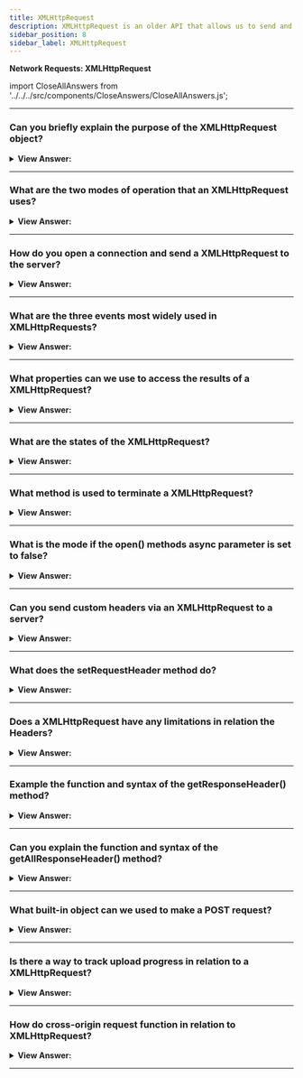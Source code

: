 ```yaml
---
title: XMLHttpRequest
description: XMLHttpRequest is an older API that allows us to send and receive data from a server.
sidebar_position: 8
sidebar_label: XMLHttpRequest
---
```


**Network Requests: XMLHttpRequest**

import CloseAllAnswers from '../../../src/components/CloseAnswers/CloseAllAnswers.js';

<CloseAllAnswers />

---

### Can you briefly explain the purpose of the XMLHttpRequest object?

<details>
  <summary><strong>View Answer:</strong></summary>
  <div>
  <div><strong>Interview Response:</strong> XMLHttpRequest is a built-in browser object that allows to make HTTP requests in JavaScript. Despite of having the word “XML” in its name, it can operate on any data, not only in XML format. We can upload/download files, track progress and much more. Right now, there is another, more modern method fetch, that somewhat deprecates XMLHttpRequest. In modern web-development XMLHttpRequest is used for one of three reasons. One of the more historical purposes is that we need to support existing scripts with XMLHttpRequest or we need to support old browsers, and don’t want polyfills. We need something that fetch can’t do yet, e.g. to track upload progress.
    </div>
  </div>
</details>

---

### What are the two modes of operation that an XMLHttpRequest uses?

<details>
  <summary><strong>View Answer:</strong></summary>
  <div>
  <div><strong>Interview Response:</strong> XMLHttpRequest use both synchronous and asynchronous modes of operation. This can be invoked, synchronously or asynchronously, using the XMLHttpRequest open method. The XMLHttpRequest method open() initializes a newly-created request, or re-initializes an existing one. If you want to run your request in async then the async parameter should be set to true, otherwise false for the default behavior. It should be noted that open call, contrary to its name, does not open the connection. It only configures the request, but the network activity only starts with the call of send.
    </div><br />
    <strong>Syntax: </strong> xhr.open(method, URL, [async, user, password]);<br /><br />
  </div>
</details>

---

### How do you open a connection and send a XMLHttpRequest to the server?

<details>
  <summary><strong>View Answer:</strong></summary>
  <div>
  <div><strong>Interview Response:</strong> If we want to open a connection and send a XMLHttpRequest to a server we must invoke the send method to send the message body. Some request methods like GET do not have a body. And some of them like POST use body to send the data to the server.
    </div><br />
    <strong>Syntax: </strong> xhr.send([body]);<br /><br />
  </div>
</details>

---

### What are the three events most widely used in XMLHttpRequests?

<details>
  <summary><strong>View Answer:</strong></summary>
  <div>
  <div><strong>Interview Response:</strong> The most widely events used in XMLHttpRequest are the load, error, and progress events. The load event happens when the request is complete (even if HTTP status is like 400 or 500), and the response is fully downloaded. The error event happens when the request could not be made, e.g., network down or invalid URL. The progress event triggers periodically while the response is being downloaded, reports how much has been downloaded.
    </div><br />
  <div><strong className="codeExample">Code Example:</strong><br /><br />

<strong>Syntax: </strong> xhr.send([body]);<br /><br />

  <div></div>

```js
xhr.onload = function () {
  alert(`Loaded: ${xhr.status} ${xhr.response}`);
};

xhr.onerror = function () {
  // only triggers if the request couldn't be made at all
  alert(`Network Error`);
};

xhr.onprogress = function (event) {
  // triggers periodically
  // event.loaded - how many bytes downloaded
  // event.lengthComputable = true if the server sent Content-Length header
  // event.total - total number of bytes (if lengthComputable)
  alert(`Received ${event.loaded} of ${event.total}`);
};
```

  </div>
  </div>
</details>

---

### What properties can we use to access the results of a XMLHttpRequest?

<details>
  <summary><strong>View Answer:</strong></summary>
  <div>
  <div><strong>Interview Response:</strong> The properties we can use to access the results of a XMLHttpRequest include the status, statusText, and response properties. We can also specify a timeout using the timeout property. If the request fails or does not return within the given time, it gets canceled and timeout event triggers.
    </div><br />
    <strong>Syntax: </strong> xhr.timeout = 10000; // timeout in ms, 10 seconds<br /><br />
  </div>
</details>

---

### What are the states of the XMLHttpRequest?

<details>
  <summary><strong>View Answer:</strong></summary>
  <div>
  <div><strong>Interview Response:</strong> XMLHttpRequest changes between states as it progresses include unsent (0), opened (1), headers_received (2), loading (3), and done (4). Each is marked by a numeric value. Unsent refers to the XMLHttpRequest client has been created, but the open() method hasn't been called yet. Opened is the when the open() method has been invoked. During this state, the request headers can be set using the setRequestHeader() method and the send() method can be called which will initiate the fetch. The headers_received state refers to the send() method being called and the response headers have being received. The loading state refers to the response body is being received. The final state is done defining that the data transfer has been completed or something went wrong during the transfer (e.g., infinite redirects). The current state is accessible as xhr.readyState. An XMLHttpRequest object travels them in the order 0 → 1 → 2 → 3 → … → 3 → 4. State 3 repeats every time a data packet is received over the network.
    </div><br />
  <div><strong className="codeExample">Code Example:</strong> Tracking readystatechange event<br /><br />

<strong>Syntax: </strong> xhr.readyState<br /><br />

  <div></div>

```js
xhr.onreadystatechange = function () {
  if (xhr.readyState == 3) {
    // loading
  }
  if (xhr.readyState == 4) {
    // request finished
  }
};
```

  </div>
  </div>
</details>

---

### What method is used to terminate a XMLHttpRequest?

<details>
  <summary><strong>View Answer:</strong></summary>
  <div>
  <div><strong>Interview Response:</strong> We can terminate the request at any time. The call to xhr.abort() triggers the abort event, and xhr.status becomes 0 (unset state or has not been initialized).
    </div>
  </div>
</details>

---

### What is the mode if the open() methods async parameter is set to false?

<details>
  <summary><strong>View Answer:</strong></summary>
  <div>
  <div><strong>Interview Response:</strong> If in the open method the third parameter async is set to false, the request is made synchronously. In other words, JavaScript execution pauses at send() and resumes when the response is received. Somewhat like alert or prompt commands. It might look good, but synchronous calls are used rarely, because they block in-page JavaScript till the loading is complete. In some browsers it becomes impossible to scroll. If a synchronous call takes too much time, the browser may suggest to close the “hanging” webpage.
    </div><br />
  <div><strong className="codeExample">Code Example:</strong><br /><br />

<strong>Syntax: </strong> xhr.open('GET', '/article/xmlhttprequest/hello.txt', false)<br /><br />

  <div></div>

```js
let xhr = new XMLHttpRequest();

xhr.open('GET', '/article/xmlhttprequest/hello.txt', false); // <-

try {
  xhr.send();
  if (xhr.status != 200) {
    alert(`Error ${xhr.status}: ${xhr.statusText}`);
  } else {
    alert(xhr.response);
  }
} catch (err) {
  // instead of onerror
  alert('Request failed');
}
```

  </div>
  </div>
</details>

---

### Can you send custom headers via an XMLHttpRequest to a server?

<details>
  <summary><strong>View Answer:</strong></summary>
  <div>
  <div><strong>Interview Response:</strong> XMLHttpRequest allows both to send custom headers and read headers from the response.
    </div>
  </div>
</details>

---

### What does the setRequestHeader method do?

<details>
  <summary><strong>View Answer:</strong></summary>
  <div>
  <div><strong>Interview Response:</strong> The setRequestHeader sets the request header with the given name and value.
    </div><br />
  <div><strong className="codeExample">Code Example:</strong><br /><br />

<strong>Syntax: </strong> xhr.setRequestHeader(name, value)<br /><br />

  <div></div>

```js
xhr.setRequestHeader('Content-Type', 'application/json');
```

  </div>
  </div>
</details>

---

### Does a XMLHttpRequest have any limitations in relation the Headers?

<details>
  <summary><strong>View Answer:</strong></summary>
  <div>
  <div><strong>Interview Response:</strong> Several headers are managed exclusively by the browser, e.g., Referer and Host. XMLHttpRequest is not allowed to change them, for the sake of user safety and correctness of the request. Another peculiarity of XMLHttpRequest is that one cannot undo setRequestHeader. Once the header is set, it is set. Additional calls add information to the header, but do not overwrite it.
    </div><br />
  <div><strong className="codeExample">Code Example:</strong><br /><br />

  <div></div>

```js
xhr.setRequestHeader('X-Auth', '123');
xhr.setRequestHeader('X-Auth', '456');

// the header will be:
// X-Auth: 123, 456
```

  </div>
  </div>
</details>

---

### Example the function and syntax of the getResponseHeader() method?

<details>
  <summary><strong>View Answer:</strong></summary>
  <div>
  <div><strong>Interview Response:</strong> The XMLHttpRequest method getResponseHeader() returns the string containing the text of a particular or single header's value. If there are multiple response headers with the same name, then their values are returned as a single concatenated string, where each value is separated from the previous one by a pair of comma and space. The getResponseHeader() method returns the value as a UTF byte sequence. Basically, it gets the response header with the given name (except Set-Cookie and Set-Cookie2).
    </div><br />
  <div><strong className="codeExample">Code Example:</strong><br /><br />

  <div></div>

```js
xhr.getResponseHeader('Content-Type');
```

  </div>
  </div>
</details>

---

### Can you explain the function and syntax of the getAllResponseHeader() method?

<details>
  <summary><strong>View Answer:</strong></summary>
  <div>
  <div><strong>Interview Response:</strong> The XMLHttpRequest method getAllResponseHeaders() returns all the response headers, separated by CRLF, as a string, or returns null if no response has been received. If a network error happened, an empty string is returned. Basically, it returns all response headers, except Set-Cookie and Set-Cookie2.
    </div>
    <br />
  <div><strong className="codeExample">Data Example:</strong><br /><br />

  <div></div>

```js
Cache-Control: max-age=31536000

Content-Length: 4260

Content-Type: image/png

Date: Sat, 08 Sep 2012 16:53:16 GMT
```

<p>The line break between headers is always "\r\n" (does not depend on OS), so we can easily split it into individual headers. The separator between the name and the value is always a colon followed by a space ": ". That is fixed in the specification. So, if we want to get an object with name/value pairs, we need to throw in a bit JS.</p>

  </div><br />
  <div><strong className="codeExample">Code Example:</strong><br /><br />

  <div></div>

```js
let headers = xhr
  .getAllResponseHeaders()
  .split('\r\n')
  .reduce((result, current) => {
    let [name, value] = current.split(': ');
    result[name] = value;
    return result;
  }, {});

// headers['Content-Type'] = 'image/png'
```

  </div>
  </div>
</details>

---

### What built-in object can we used to make a POST request?

<details>
  <summary><strong>View Answer:</strong></summary>
  <div>
  <div><strong>Interview Response:</strong> To make a POST request, we can use the built-in FormData object. We can create it, optionally fill from a form, append more fields if needed.
    </div><br />
  <div><strong className="codeExample">Code Example:</strong><br /><br />

  <div></div>

```html
<script>
  // creates an object
  let formData = new FormData([form]);

  formData.append(name, value); // appends a field
</script>

<form name="person">
  <input name="name" value="John" />
  <input name="surname" value="Smith" />
</form>

<script>
  /*** FILL FROM <FORM> EXAMPLE ***/
  let formData = new FormData(document.forms.person);

  // add one more field
  formData.append('middle', 'Lee');

  // send it out
  let xhr = new XMLHttpRequest();
  xhr.open('POST', '/article/xmlhttprequest/post/user');
  xhr.send(formData);

  xhr.onload = () => alert(xhr.response);
</script>
```

  </div>
  </div>
</details>

---

### Is there a way to track upload progress in relation to a XMLHttpRequest?

<details>
  <summary><strong>View Answer:</strong></summary>
  <div>
  <div><strong>Interview Response:</strong> If we are uploading something big, then we are surely more interested in tracking the upload progress. But we should be aware that the xhr.onprogress doesn’t help here. The xhr.upload method is used to track upload progress. It generates events, similar to xhr, but xhr.upload triggers them solely on uploading.
    </div><br />
  <div><strong className="codeExample">Code Example:</strong><br /><br />

  <div></div>

```html
<input type="file" onchange="upload(this.files[0])" />

<script>
  function upload(file) {
    let xhr = new XMLHttpRequest();

    // track upload progress
    xhr.upload.onprogress = function (event) {
      console.log(`Uploaded ${event.loaded} of ${event.total}`);
    };

    // track completion: both successful or not
    xhr.onloadend = function () {
      if (xhr.status == 200) {
        console.log('success');
      } else {
        console.log('error ' + this.status);
      }
    };

    xhr.open('POST', '/article/xmlhttprequest/post/upload');
    xhr.send(file);
  }
</script>
```

  </div>
  </div>
</details>

---

### How do cross-origin request function in relation to XMLHttpRequest?

<details>
  <summary><strong>View Answer:</strong></summary>
  <div>
  <div><strong>Interview Response:</strong> XMLHttpRequest can make cross-origin requests, using the same CORS policy as fetch. Just like fetch, it does not send cookies and HTTP-authorization to another origin by default. To enable them, set xhr.withCredentials to true.
    </div><br />
  <div><strong className="codeExample">Code Example:</strong><br /><br />

  <div></div>

```js
let xhr = new XMLHttpRequest();
xhr.withCredentials = true;

xhr.open('POST', 'http://anywhere.com/request');
```

  </div>
  </div>
</details>

---
